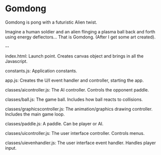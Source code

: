 # Gomdong 
Gomdong is pong with a futuristic Alien twist.

Imagine a human soldier and an alien flinging a plasma ball back and forth using energy deflectors... That is Gomdong.
(After I get some art created).

--

index.html: Launch point. Creates canvas object and brings in all the Javascript.

constants.js: Application constants.

app.js: Creates the U/I event handler and controller, starting the app.

classes/aicontroller.js: The AI controller. Controls the opponent paddle.

classes/ball.js: The game ball. Includes how ball reacts to collisions.

classes/graphicscontroller.js: The animation/graphics drawing controller. Includes the main game loop.

classes/paddle.js: A paddle. Can be player or AI.

classes/uicontroller.js: The user interface controller. Controls menus.

classes/uievenhandler.js: The user interface event handler. Handles player input.
